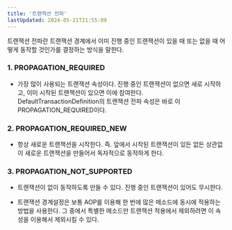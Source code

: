 ```yaml
---
title: '트랜잭션 전파'
lastUpdated: 2024-05-21T21:55:09
---
```


트랜잭션 전파란 트랜잭션 경계에서 이미 진행 중인 트랜잭션이 있을 때 또는 없을 때 어떻게 동작할 것인가를 결정하는 방식을 말한다.

### 1. PROPAGATION_REQUIRED

- 가장 많이 사용되는 트랜잭션 속성이다. 진행 중인 트랜잭션이 없으면 새로 시작하고, 이미 시작된 트랜잭션이 있으면 이에 참여한다. DefaultTransactionDefinition의 트랜잭션 전파 속성은 바로 이 PROPAGATION_REQUIRED이다.

### 2. PROPAGATION_REQUIRED_NEW

- 항상 새로운 트랜잭션을 시작한다. 즉. 앞에서 시작된 트랜잭션이 있든 없든 상관없이 새로운 트랜잭션을 만들어서 독자적으로 동작하게 한다.

### 3. PROPAGATION_NOT_SUPPORTED

- 트랜잭션이 없이 동작하도록 만들 수 있다. 진행 중인 트랜잭션이 있어도 무시한다.

- 트랜잭션 경계설정은 보통 AOP를 이용해 한 번에 많은 메소드에 동시에 적용하는 방법을 사용한다. 그 중에서 특별한 메소드만 트랜잭션 적용에서 제외하려면 이 속성을 이용해서 제외시킬 수 있다.